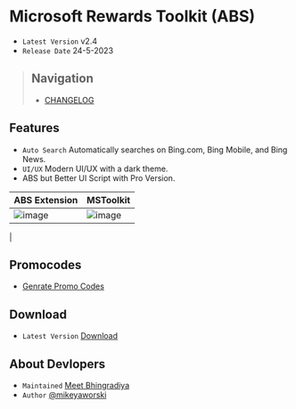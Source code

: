 # Microsoft Rewards Toolkit (ABS)
- `Latest Version` v2.4
- `Release Date` 24-5-2023

> ## Navigation
> + [CHANGELOG](CHANGELOG.md)

## Features
+ `Auto Search` Automatically searches on Bing.com, Bing Mobile, and Bing News.
+ `UI/UX` Modern UI/UX with a dark theme.
+ ABS but Better UI Script with Pro Version.

| ABS Extension  | MSToolkit |
| ----------- | ----------- |
| ![image](https://github.com/MeetBhingradiya/MSR-Toolkit/assets/102130001/ead069f9-71e8-4f46-9eb3-244612ea4bde) | ![image](https://github.com/MeetBhingradiya/MSR-Toolkit/assets/102130001/c5cccab1-f0a8-4585-a33a-5b3314dcc6fe)
 |

## Promocodes
- [Genrate Promo Codes](https://api.teamsm.live/Products/MSToolkit)

## Download
- `Latest Version` [Download](https://api.teamsm.live/Products/MSToolkit/Download)

## About Devlopers
- `Maintained` [Meet Bhingradiya](https://github.com/MeetBhingradiya)
- `Author` [@mikeyaworski](https://github.com/mikeyaworski)
